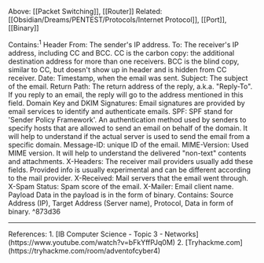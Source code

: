 Above: [[Packet Switching]], [[Router]]
Related: [[Obsidian/Dreams/PENTEST/Protocols/Internet Protocol]], [[Port]], [[Binary]]

Contains:$^1$
	Header
		From: The sender's IP address.
		To: The receiver's IP address, including CC and BCC.
			CC is the carbon copy: the additional destination address for more than one receivers.
			BCC is the blind copy, similar to CC, but doesn't show up in header and is hidden from CC receiver.
		Date: Timestamp, when the email was sent.
		Subject: The subject of the email.
		Return Path: 
			The return address of the reply, a.k.a. "Reply-To". 
			If you reply to an email, the reply will go to the address mentioned in this field.
		Domain Key and DKIM Signatures: Email signatures are provided by email services to identify and authenticate emails.
		SPF: 
			SPF stand for 'Sender Policy Framework'.
			An authentication method used by senders to specify hosts that are allowed to send an email on behalf of the domain.
			It will help to understand if the actual server is used to send the email from a specific domain.
		Message-ID: unique ID of the email.
		MIME-Version: 
			Used MIME version.
			It will help to understand the delivered "non-text" contents and attachments.
		X-Headers:
			The receiver mail providers usually add these fields.
			Provided info is usually experimental and can be different according to the mail provider.
		X-Received: Mail servers that the email went through.
		X-Spam Status: Spam score of the email.
		X-Mailer: Email client name.
	Payload
		Data in the payload is in the form of binary.
		Contains:
			Source Address (IP),
			Target Address (Server name),
			Protocol,
			Data in form of binary. ^873d36

<hr>
References:
1. [IB Computer Science - Topic 3 - Networks](https://www.youtube.com/watch?v=bFkYffPJq0M)
2. [Tryhackme.com](https://tryhackme.com/room/adventofcyber4)